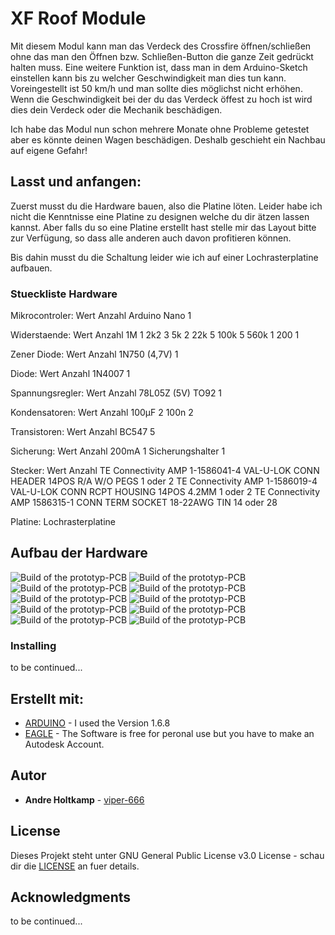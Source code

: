 # XF Roof Module

Mit diesem Modul kann man das Verdeck des Crossfire öffnen/schließen ohne das man den Öffnen bzw. Schließen-Button die ganze Zeit gedrückt halten muss.
Eine weitere Funktion ist, dass man in dem Arduino-Sketch einstellen kann bis zu welcher Geschwindigkeit man dies tun kann.
Voreingestellt ist 50 km/h und man sollte dies möglichst nicht erhöhen. Wenn die Geschwindigkeit bei der du das Verdeck öffest zu hoch ist wird dies dein Verdeck oder die Mechanik beschädigen.

Ich habe das Modul nun schon mehrere Monate ohne Probleme getestet aber es könnte deinen Wagen beschädigen. Deshalb geschieht ein Nachbau auf eigene Gefahr!


## Lasst und anfangen:

Zuerst musst du die Hardware bauen, also die Platine löten. Leider habe ich nicht die Kenntnisse eine Platine zu designen welche du dir ätzen lassen kannst.
Aber falls du so eine Platine erstellt hast stelle mir das Layout bitte zur Verfügung, so dass alle anderen auch davon profitieren können.

Bis dahin musst du die Schaltung leider wie ich auf einer Lochrasterplatine aufbauen.


### Stueckliste Hardware

Mikrocontroler:
Wert		Anzahl
Arduino Nano	1

Widerstaende:
Wert	Anzahl
1M	1
2k2	3
5k	2
22k	5
100k	5
560k	1
200	1

Zener Diode:
Wert		Anzahl
1N750 (4,7V)	1

Diode:
Wert	Anzahl
1N4007	1

Spannungsregler:
Wert			Anzahl
78L05Z (5V) TO92	1

Kondensatoren:
Wert	Anzahl
100µF	2
100n	2

Transistoren:
Wert	Anzahl
BC547	5

Sicherung:
Wert			Anzahl
200mA			1
Sicherungshalter	1

Stecker:
Wert		 									Anzahl
TE Connectivity AMP 1-1586041-4 VAL-U-LOK CONN HEADER 14POS R/A W/O PEGS 		1 oder 2
TE Connectivity AMP 1-1586019-4 VAL-U-LOK CONN RCPT HOUSING 14POS 4.2MM 		1 oder 2
TE Connectivity AMP 1586315-1 CONN TERM SOCKET 18-22AWG TIN 				14 oder 28

Platine:
Lochrasterplatine


## Aufbau der Hardware

![Build of the prototyp-PCB](https://github.com/viper-666/xf_roof_module/blob/master/Viper000.JPG)
![Build of the prototyp-PCB](https://github.com/viper-666/xf_roof_module/blob/master/Viper001.JPG)
![Build of the prototyp-PCB](https://github.com/viper-666/xf_roof_module/blob/master/Viper002.JPG)
![Build of the prototyp-PCB](https://github.com/viper-666/xf_roof_module/blob/master/Viper003.JPG)
![Build of the prototyp-PCB](https://github.com/viper-666/xf_roof_module/blob/master/Viper004.JPG)
![Build of the prototyp-PCB](https://github.com/viper-666/xf_roof_module/blob/master/Viper005.JPG)
![Build of the prototyp-PCB](https://github.com/viper-666/xf_roof_module/blob/master/Viper006.JPG)
![Build of the prototyp-PCB](https://github.com/viper-666/xf_roof_module/blob/master/Viper007.JPG)
![Build of the prototyp-PCB](https://github.com/viper-666/xf_roof_module/blob/master/Viper008.JPG)
![Build of the prototyp-PCB](https://github.com/viper-666/xf_roof_module/blob/master/Viper009.JPG)


### Installing

to be continued...


## Erstellt mit:

* [ARDUINO](https://www.arduino.cc/en/Main/Software) - I used the Version 1.6.8
* [EAGLE](https://www.autodesk.com/products/eagle/free-download) - The Software is free for peronal use but you have to make an Autodesk Account.


## Autor

* **Andre Holtkamp** - [viper-666](https://github.com/viper-666)



## License

Dieses Projekt steht unter GNU General Public License v3.0 License - schau dir die [LICENSE](https://github.com/viper-666/xf_roof_module/blob/master/LICENSE) an fuer details.

## Acknowledgments

to be continued...
